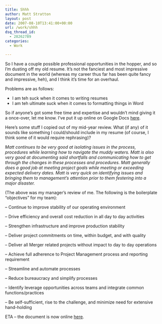 ```yaml
---
title: Shhh
author: Matt Stratton
layout: post
date: 2007-08-10T13:41:00+00:00
url: /work/shhh
dsq_thread_id:
  - 28262789
categories:
  - Work

---
```

So I have a couple possible professional opportunities in the hopper, and so I&#8217;m dusting off my old resume. It&#8217;s not the fanciest and most impressive document in the world (whereas my career thus far has been quite fancy and impressive, heh), and I think it&#8217;s time for an overhaul.

Problems are as follows:

  * I am teh suck when it comes to writing resumes
  * I am teh ultimate suck when it comes to formatting things in Word

So if anyone&#8217;s got some free time and expertise and wouldn&#8217;t mind giving it a once-over, let me know. I&#8217;ve put it up online on Google Docs [here][1].

Here&#8217;s some stuff I copied out of my mid-year review. What (if any) of it sounds like something I could/should include in my resume (of course, I think some of it would require rephrasing)?

<span style="font-style:italic;">Matt continues to be very good at isolating issues in the process, procedures while learning how to navigate the muddy waters. Matt is also very good at documenting said shortfalls and communicating how to get through the changes in these processes and procedures. Matt generally does a good job at meeting project goals while meeting or exceeding expected delivery dates. Matt is very quick on identifying issues and bringing them to management&#8217;s attention prior to them festering into a major disaster.<br /> </span>
  
(The above was my manager&#8217;s review of me. The following is the boilerplate &#8220;objectives&#8221; for my team):

&#8211; Continue to improve stability of our operating environment
  
&#8211; Drive efficiency and overall cost reduction in all day to day activities
  
&#8211; Strengthen infrastructure and improve production stability
  
&#8211; Deliver project commitments on time, within budget, and with quality
  
&#8211; Deliver all Merger related projects without impact to day to day operations
  
&#8211; Achieve full adherence to Project Management process and reporting requirement
  
&#8211; Streamline and automate processes
  
&#8211; Reduce bureaucracy and simplify processes
  
&#8211; Identify leverage opportunities across teams and integrate common functions/practices
  
&#8211; Be self-sufficient, rise to the challenge, and minimize need for extensive hand-holding

ETA &#8211; the document is now online [here][1].

 [1]: https://docs.google.com/Doc?id=ddf52zsf_21dv5fc4